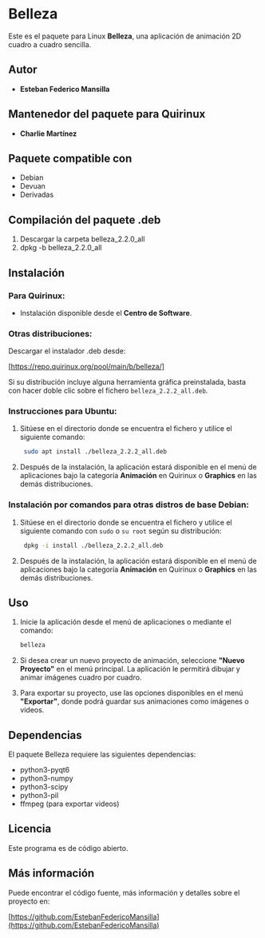 # Belleza

Este es el paquete para Linux **Belleza**, una aplicación de animación 2D cuadro a cuadro sencilla.

## Autor
- **Esteban Federico Mansilla**

## Mantenedor del paquete para Quirinux
- **Charlie Martínez**

## Paquete compatible con
- Debian
- Devuan
- Derivadas

## Compilación del paquete .deb

1) Descargar la carpeta belleza_2.2.0_all
2) dpkg -b belleza_2.2.0_all

## Instalación

### Para Quirinux:
- Instalación disponible desde el **Centro de Software**.

### Otras distribuciones:

Descargar el instalador .deb desde:

[https://repo.quirinux.org/pool/main/b/belleza/]

Si su distribución incluye alguna herramienta gráfica preinstalada, basta con hacer doble clic sobre el fichero `belleza_2.2.2_all.deb`.

### Instrucciones para Ubuntu:

1. Sitúese en el directorio donde se encuentra el fichero y utilice el siguiente comando:

   ```bash
    sudo apt install ./belleza_2.2.2_all.deb
    ```

2. Después de la instalación, la aplicación estará disponible en el menú de aplicaciones bajo la categoría **Animación** en Quirinux o **Graphics** en las demás distribuciones.

### Instalación por comandos para otras distros de base Debian:

1. Sitúese en el directorio donde se encuentra el fichero y utilice el siguiente comando con `sudo` o `su root` según su distribución:

   ```bash
    dpkg -i install ./belleza_2.2.2_all.deb
    ```

2. Después de la instalación, la aplicación estará disponible en el menú de aplicaciones bajo la categoría **Animación** en Quirinux o **Graphics** en las demás distribuciones.

## Uso

1. Inicie la aplicación desde el menú de aplicaciones o mediante el comando:

    ```bash
    belleza
    ```

2. Si desea crear un nuevo proyecto de animación, seleccione **"Nuevo Proyecto"** en el menú principal. La aplicación le permitirá dibujar y animar imágenes cuadro por cuadro.

3. Para exportar su proyecto, use las opciones disponibles en el menú **"Exportar"**, donde podrá guardar sus animaciones como imágenes o videos.

## Dependencias

El paquete Belleza requiere las siguientes dependencias:

- python3-pyqt6
- python3-numpy
- python3-scipy
- python3-pil
- ffmpeg (para exportar videos)

## Licencia

Este programa es de código abierto.

## Más información

Puede encontrar el código fuente, más información y detalles sobre el proyecto en:

[https://github.com/EstebanFedericoMansilla](https://github.com/EstebanFedericoMansilla)
